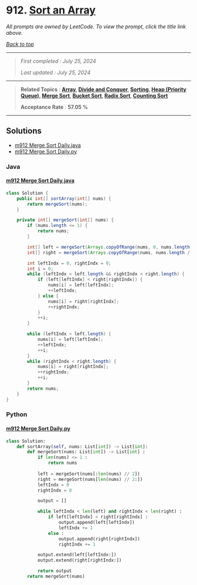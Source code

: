 # 912. [Sort an Array](<https://leetcode.com/problems/sort-an-array>)

*All prompts are owned by LeetCode. To view the prompt, click the title link above.*

*[Back to top](<../README.md>)*

------

> *First completed : July 25, 2024*
>
> *Last updated : July 25, 2024*

------

> **Related Topics** : **[Array](<by_topic/Array.md>), [Divide and Conquer](<by_topic/Divide and Conquer.md>), [Sorting](<by_topic/Sorting.md>), [Heap (Priority Queue)](<by_topic/Heap (Priority Queue).md>), [Merge Sort](<by_topic/Merge Sort.md>), [Bucket Sort](<by_topic/Bucket Sort.md>), [Radix Sort](<by_topic/Radix Sort.md>), [Counting Sort](<by_topic/Counting Sort.md>)**
>
> **Acceptance Rate** : **57.05 %**

------

## Solutions

- [m912 Merge Sort Daily.java](<../my-submissions/m912 Merge Sort Daily.java>)
- [m912 Merge Sort Daily.py](<../my-submissions/m912 Merge Sort Daily.py>)
### Java
#### [m912 Merge Sort Daily.java](<../my-submissions/m912 Merge Sort Daily.java>)
```Java
class Solution {
    public int[] sortArray(int[] nums) {
        return mergeSort(nums);
    }

    private int[] mergeSort(int[] nums) {
        if (nums.length <= 1) {
            return nums;
        }

        int[] left = mergeSort(Arrays.copyOfRange(nums, 0, nums.length / 2));
        int[] right = mergeSort(Arrays.copyOfRange(nums, nums.length / 2, nums.length));

        int leftIndx = 0, rightIndx = 0;
        int i = 0;
        while (leftIndx < left.length && rightIndx < right.length) {
            if (left[leftIndx] < right[rightIndx]) {
                nums[i] = left[leftIndx];
                ++leftIndx;
            } else {
                nums[i] = right[rightIndx];
                ++rightIndx;
            }
            ++i;
        }

        while (leftIndx < left.length) {
            nums[i] = left[leftIndx];
            ++leftIndx;
            ++i;
        }
        while (rightIndx < right.length) {
            nums[i] = right[rightIndx];
            ++rightIndx;
            ++i;
        }
        return nums;
    }
}
```

### Python
#### [m912 Merge Sort Daily.py](<../my-submissions/m912 Merge Sort Daily.py>)
```Python
class Solution:
    def sortArray(self, nums: List[int]) -> List[int]:
        def mergeSort(nums: List[int]) -> List[int] :
            if len(nums) <= 1 :
                return nums
            
            left = mergeSort(nums[:len(nums) // 2])
            right = mergeSort(nums[len(nums) // 2:])
            leftIndx = 0
            rightIndx = 0

            output = []

            while leftIndx < len(left) and rightIndx < len(right) :
                if left[leftIndx] < right[rightIndx] :
                    output.append(left[leftIndx])
                    leftIndx += 1
                else :
                    output.append(right[rightIndx])
                    rightIndx += 1

            output.extend(left[leftIndx:])
            output.extend(right[rightIndx:])

            return output
        return mergeSort(nums)
```

